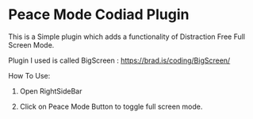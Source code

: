 # Peace Mode Codiad Plugin

This is a Simple plugin which adds a functionality of Distraction Free Full Screen Mode.

Plugin I used is called BigScreen : https://brad.is/coding/BigScreen/


How To Use:

1. Open RightSideBar

2. Click on Peace Mode Button to toggle full screen mode.
